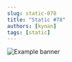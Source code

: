 ```yaml
---
slug: static-078
title: "Static #78"
authors: [kynan]
tags: [static]
---
```


![Example banner](/img/stories/static/zzz.PNG)

